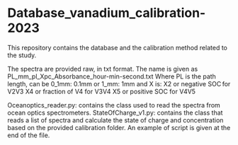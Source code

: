 # Database_vanadium_calibration-2023
This repository contains the database and the calibration method related to the study.

The spectra are provided raw, in txt format.
The name is given as
PL_mm_pl_Xpc_Absorbance_hour-min-second.txt
Where PL is the path length, can be 0_1mm: 0.1mm or 1_mm: 1mm
and X is: 
X2 or negative SOC for V2V3
X4 or fraction of V4 for V3V4
X5 or positive SOC for V4V5

Oceanoptics_reader.py: contains the class used to read the spectra from ocean optics spectrometers.
StateOfCharge_v1.py: contains the class that reads a list of spectra and calculate the state of charge and concentration based on the provided calibration folder.
An example of script is given at the end of the file.

